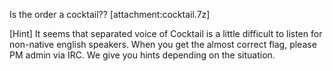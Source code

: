 Is the order a cocktail??
[attachment:cocktail.7z]

[Hint]
It seems that separated voice of Cocktail is a little difficult to listen for non-native english speakers.
When you get the almost correct flag, please PM admin via IRC.
We give you hints depending on the situation.